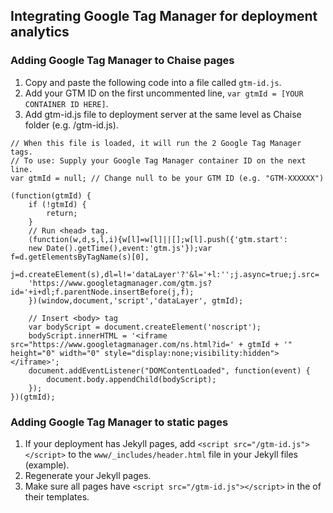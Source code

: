
## Integrating Google Tag Manager for deployment analytics ##

### Adding Google Tag Manager to Chaise pages ###

1. Copy and paste the following code into a file called `gtm-id.js`. 
2. Add your GTM ID on the first uncommented line, `var gtmId = [YOUR CONTAINER ID HERE]`.
3. Add gtm-id.js file to deployment server at the same level as Chaise folder (e.g. /gtm-id.js).

```
// When this file is loaded, it will run the 2 Google Tag Manager tags.
// To use: Supply your Google Tag Manager container ID on the next line.
var gtmId = null; // Change null to be your GTM ID (e.g. "GTM-XXXXXX")

(function(gtmId) {
    if (!gtmId) {
        return;
    }
    // Run <head> tag.
    (function(w,d,s,l,i){w[l]=w[l]||[];w[l].push({'gtm.start':
    new Date().getTime(),event:'gtm.js'});var f=d.getElementsByTagName(s)[0],
    j=d.createElement(s),dl=l!='dataLayer'?'&l='+l:'';j.async=true;j.src=
    'https://www.googletagmanager.com/gtm.js?id='+i+dl;f.parentNode.insertBefore(j,f);
    })(window,document,'script','dataLayer', gtmId);
    
    // Insert <body> tag
    var bodyScript = document.createElement('noscript');
    bodyScript.innerHTML = '<iframe src="https://www.googletagmanager.com/ns.html?id=' + gtmId + '" height="0" width="0" style="display:none;visibility:hidden"></iframe>';
    document.addEventListener("DOMContentLoaded", function(event) {
        document.body.appendChild(bodyScript);
    });
})(gtmId);
```

### Adding Google Tag Manager to static pages ###
    
1. If your deployment has Jekyll pages, add `<script src="/gtm-id.js"></script>` to the `www/_includes/header.html` file in your Jekyll files (example). 
2. Regenerate your Jekyll pages.
3. Make sure all pages have `<script src="/gtm-id.js"></script>` in the <head> of their templates.
